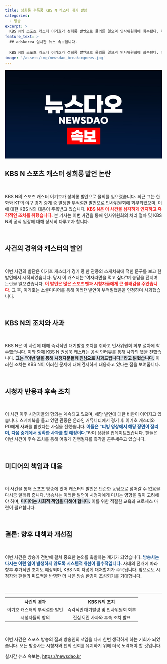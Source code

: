 ```yaml
---
title: 성희롱 후폭풍 KBS N 캐스터 대기 발령
categories:
  - 방송
excerpt: >
  KBS N의 스포츠 캐스터 이기호가 성희롱 발언으로 물의를 일으켜 인사위원회에 회부됐다. 캐스터는 중계 중 부적절한 발언으로 사과했지만, 팬들의 반발이 거세다. KBS N은 즉각 대기발령 조치를 내리고 사과를 전했다.
feature_text: >
  ## adskorea 실시간 뉴스 속보입니다.

  KBS N의 스포츠 캐스터 이기호가 성희롱 발언으로 물의를 일으켜 인사위원회에 회부됐다. 캐스터는 중계 중 부적절한 발언으로 사과했지만, 팬들의 반발이 거세다. KBS N은 즉각 대기발령 조치를 내리고 사과를 전했다.
image: '/assets/img/newsdao_breakingnews.jpg'
---
```


<p><img src="/assets/img/newsdao_breakingnews.jpg" alt="adskorea 속보" /></p>

<h2 data-ke-size="size26">KBS N 스포츠 캐스터 성희롱 발언 논란</h2>

<p data-ke-size="size16">&nbsp;</p>

<p>KBS N의 스포츠 캐스터 이기호가 성희롱 발언으로 물의를 일으켰습니다. 최근 그는 한화와 KT의 야구 경기 중계 중 발생한 부적절한 발언으로 인사위원회에 회부되었으며, 이에 대한 KBS N의 대응이 주목받고 있습니다. <b><span style="color: #ee2323;">KBS N은 이 사건을 심각하게 인지하고 즉각적인 조치를 취했습니다.</span></b> 본 기사는 이번 사건을 통해 인사위원회의 처리 절차 및 KBS N의 공식 입장에 대해 상세히 다루고자 합니다. </p>

<p data-ke-size="size16">&nbsp;</p>

<h2 data-ke-size="size26">사건의 경위와 캐스터의 발언</h2>

<p data-ke-size="size16">&nbsp;</p>

<p>이번 사건의 발단은 이기호 캐스터가 경기 중 한 관중의 스케치북에 적힌 문구를 보고 한 발언에서 시작되었습니다. 당시 이 캐스터는 “여자라면을 먹고 싶다”며 농담을 던지며 논란을 일으켰습니다. <b><span style="color: #ee2323;">이 발언은 많은 스포츠 팬과 시청자들에게 큰 불쾌감을 주었습니다.</span></b> 그 후, 이기호는 소셜미디어를 통해 이러한 발언이 부적절했음을 인정하며 사과했습니다.</p>

<p data-ke-size="size16">&nbsp;</p>

<h2 data-ke-size="size26">KBS N의 조치와 사과</h2>

<p data-ke-size="size16">&nbsp;</p>

<p>KBS N은 이 사건에 대해 즉각적인 대기발령 조치를 취하고 인사위원회 회부 절차에 착수했습니다. 이와 함께 KBS N 권성욱 캐스터는 공식 인터뷰를 통해 사과의 뜻을 전했습니다. <b><span style="background-color: #21538527;">그는 "이번 일을 통해 시청자분들께 진심으로 사과드립니다."라고 밝혔습니다.</span></b> 이러한 조치는 KBS N이 이러한 문제에 대해 진지하게 대응하고 있다는 점을 보여줍니다.</p>

<p data-ke-size="size16">&nbsp;</p>

<h2 data-ke-size="size26">시청자 반응과 후속 조치</h2>

<p data-ke-size="size16">&nbsp;</p>

<p>이 사건 이후 시청자들의 항의는 계속되고 있으며, 해당 발언에 대한 비판이 이어지고 있습니다. 스케치북을 들고 있던 관중은 온라인 커뮤니티에서 경기 후 이기호 캐스터와 PD에게 사과를 받았다는 사실을 전했습니다. <b><span style="color: #1a5490;">이들은 "티빙 영상에서 해당 장면이 잘리며, 다음 중계에서 정확한 사과를 할 예정이다."</span></b>라며 상황을 업데이트했습니다. 팬들은 이번 사건이 후속 조치를 통해 어떻게 진행될지를 촉각을 곤두세우고 있습니다.</p>

<p data-ke-size="size16">&nbsp;</p>

<h2 data-ke-size="size26">미디어의 책임과 대응</h2>

<p data-ke-size="size16">&nbsp;</p>

<p>이 사건을 통해 스포츠 방송에 있어 캐스터의 발언은 단순한 농담으로 넘어갈 수 없음을 다시금 일깨워 줍니다. 방송사는 이러한 발언이 시청자에게 미치는 영향을 깊이 고려해야 하며, <b><span style="background-color: #21538527;">미디어는 사회적 책임을 다해야 합니다.</span></b> 이를 위한 적절한 교육과 프로세스 마련이 필요합니다.</p>

<p data-ke-size="size16">&nbsp;</p>

<h2 data-ke-size="size26">결론: 향후 대책과 개선점</h2>

<p data-ke-size="size16">&nbsp;</p>

<p>이번 사건은 방송가 전반에 걸쳐 중요한 논의를 촉발하는 계기가 되었습니다. <b><span style="color: #1a5490;">방송사는 다시는 이런 일이 발생하지 않도록 시스템적 개선이 필수적입니다.</span></b> 사태의 전개에 따라 향후 추가적인 조치도 예상되며, KBS N이 어떻게 대처할지가 주목됩니다. 앞으로도 시청자와 팬들의 피드백을 반영한 더 나은 방송 환경이 조성되기를 기대합니다.</p>

<p data-ke-size="size16">&nbsp;</p>

<hr>

<table style="width: 100%;">
  <tr>
    <td style="text-align: center; height: 17px;"><b>사건의 경과</b></td>
    <td style="text-align: center; height: 17px;"><b>KBS N의 조치</b></td>
  </tr>
  <tr>
    <td style="text-align: center; height: 17px;">이기호 캐스터의 부적절한 발언</td>
    <td style="text-align: center; height: 17px;">즉각적인 대기발령 및 인사위원회 회부</td>
  </tr>
  <tr>
    <td style="text-align: center; height: 17px;">시청자들의 항의</td>
    <td style="text-align: center; height: 17px;">진심 어린 사과와 후속 조치 발표</td>
  </tr>
</table>

<p data-ke-size="size16">&nbsp;</p>

<p>이번 사건은 스포츠 방송의 질과 방송인의 책임을 다시 한번 생각하게 하는 기회가 되었습니다. 모든 방송사는 시청자와 팬의 신뢰를 유지하기 위해 더욱 노력해야 할 것입니다.</p>
실시간 뉴스 속보는, <a href="https://newsdao.kr" rel="dofollow">https://newsdao.kr</a>


